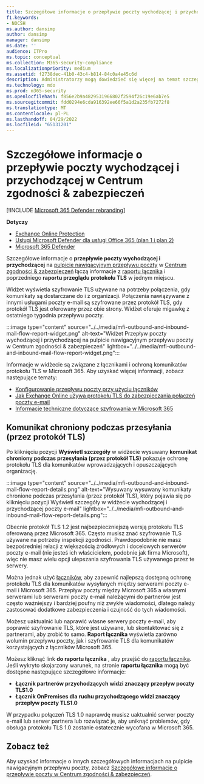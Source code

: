 ```yaml
---
title: Szczegółowe informacje o przepływie poczty wychodzącej i przychodzącej na pulpicie nawigacyjnym przepływu poczty
f1.keywords:
- NOCSH
ms.author: dansimp
author: dansimp
manager: dansimp
ms.date: ''
audience: ITPro
ms.topic: conceptual
ms.collection: M365-security-compliance
ms.localizationpriority: medium
ms.assetid: f2738dec-41b0-43c4-b814-84c0a4e45c6d
description: Administratorzy mogą dowiedzieć się więcej na temat szczegółowych informacji o przepływie poczty wychodzącej i przychodzącej na pulpicie nawigacyjnym przepływu poczty w Centrum zgodności & zabezpieczeń.
ms.technology: mdo
ms.prod: m365-security
ms.openlocfilehash: f856e2b9a4829531966802f2594f26c19e6ab7e5
ms.sourcegitcommit: fdd0294e6cda916392ee66f5a1d2a235fb7272f8
ms.translationtype: MT
ms.contentlocale: pl-PL
ms.lasthandoff: 04/29/2022
ms.locfileid: "65131201"
---
```

# <a name="outbound-and-inbound-mail-flow-insight-in-the-security--compliance-center"></a>Szczegółowe informacje o przepływie poczty wychodzącej i przychodzącej w Centrum zgodności & zabezpieczeń

[!INCLUDE [Microsoft 365 Defender rebranding](../includes/microsoft-defender-for-office.md)]

**Dotyczy**
- [Exchange Online Protection](exchange-online-protection-overview.md)
- [Usługi Microsoft Defender dla usługi Office 365 (plan 1 i plan 2)](defender-for-office-365.md)
- [Microsoft 365 Defender](../defender/microsoft-365-defender.md)

Szczegółowe informacje o **przepływie poczty wychodzącej i przychodzącej** na [pulpicie nawigacyjnym przepływu poczty](mail-flow-insights-v2.md) w [Centrum zgodności & zabezpieczeń](https://protection.office.com) łączą informacje z [raportu łącznika](view-mail-flow-reports.md#connector-report) i poprzedniego **raportu przeglądu protokołu TLS** w jednym miejscu.

Widżet wyświetla szyfrowanie TLS używane na potrzeby połączenia, gdy komunikaty są dostarczane do i z organizacji. Połączenia nawiązywane z innymi usługami poczty e-mail są szyfrowane przez protokół TLS, gdy protokół TLS jest oferowany przez obie strony. Widżet oferuje migawkę z ostatniego tygodnia przepływu poczty.

:::image type="content" source="../../media/mfi-outbound-and-inbound-mail-flow-report-widget.png" alt-text="Widżet Przepływ poczty wychodzącej i przychodzącej na pulpicie nawigacyjnym przepływu poczty w Centrum zgodności & zabezpieczeń" lightbox="../../media/mfi-outbound-and-inbound-mail-flow-report-widget.png":::

Informacje w widżecie są związane z łącznikami i ochroną komunikatów protokołu TLS w Microsoft 365. Aby uzyskać więcej informacji, zobacz następujące tematy:

- [Konfigurowanie przepływu poczty przy użyciu łączników](/exchange/mail-flow-best-practices/use-connectors-to-configure-mail-flow/use-connectors-to-configure-mail-flow)
- [Jak Exchange Online używa protokołu TLS do zabezpieczania połączeń poczty e-mail](../../compliance/exchange-online-uses-tls-to-secure-email-connections.md)
- [Informacje techniczne dotyczące szyfrowania w Microsoft 365](../../compliance/technical-reference-details-about-encryption.md)

## <a name="message-protected-in-transit-by-tls"></a>Komunikat chroniony podczas przesyłania (przez protokół TLS)

Po kliknięciu pozycji **Wyświetl szczegóły** w widżecie wysuwany **komunikat chroniony podczas przesyłania (przez protokół TLS)** pokazuje ochronę protokołu TLS dla komunikatów wprowadzających i opuszczających organizację.

:::image type="content" source="../../media/mfi-outbound-and-inbound-mail-flow-report-details.png" alt-text="Wysuwany wysuwany komunikaty chronione podczas przesyłania (przez protokół TLS), który pojawia się po kliknięciu pozycji Wyświetl szczegóły w widżecie wychodzącej i przychodzącej poczty e-mail" lightbox="../../media/mfi-outbound-and-inbound-mail-flow-report-details.png":::

Obecnie protokół TLS 1.2 jest najbezpieczniejszą wersją protokołu TLS oferowaną przez Microsoft 365. Często musisz znać szyfrowanie TLS używane na potrzeby inspekcji zgodności. Prawdopodobnie nie masz bezpośredniej relacji z większością źródłowych i docelowych serwerów poczty e-mail (nie jesteś ich właścicielem, podobnie jak firma Microsoft), więc nie masz wielu opcji ulepszania szyfrowania TLS używanego przez te serwery.

Można jednak użyć [łączników](/exchange/mail-flow-best-practices/use-connectors-to-configure-mail-flow/use-connectors-to-configure-mail-flow), aby zapewnić najlepszą dostępną ochronę protokołu TLS dla komunikatów wysyłanych między serwerami poczty e-mail i Microsoft 365. Przepływ poczty między Microsoft 365 a własnymi serwerami lub serwerami poczty e-mail należącymi do partnerów jest często ważniejszy i bardziej poufny niż zwykłe wiadomości, dlatego należy zastosować dodatkowe zabezpieczenia i czujność do tych wiadomości.

Możesz uaktualnić lub naprawić własne serwery poczty e-mail, aby poprawić szyfrowanie TLS, które jest używane, lub skontaktować się z partnerami, aby zrobić to samo. **Raport łącznika** wyświetla zarówno wolumin przepływu poczty, jak i szyfrowanie TLS dla komunikatów korzystających z łączników Microsoft 365.

Możesz kliknąć link **do raportu łącznika** , aby przejść do [raportu łącznika](view-mail-flow-reports.md#connector-report). Jeśli wykryto skojarzony warunek, na stronie **raportu łącznika** mogą być dostępne następujące szczegółowe informacje:

- **Łącznik partnerów przychodzących widzi znaczący przepływ poczty TLS1.0**
- **Łącznik OnPremises dla ruchu przychodzącego widzi znaczący przepływ poczty TLS1.0**

W przypadku połączeń TLS 1.0 naprawdę musisz uaktualnić serwer poczty e-mail lub serwer partnera lub rozwiązać je, aby uniknąć problemów, gdy obsługa protokołu TLS 1.0 zostanie ostatecznie wycofana w Microsoft 365.

## <a name="see-also"></a>Zobacz też

Aby uzyskać informacje o innych szczegółowych informacjach na pulpicie nawigacyjnym przepływu poczty, zobacz [Szczegółowe informacje o przepływie poczty w Centrum zgodności & zabezpieczeń](mail-flow-insights-v2.md).
